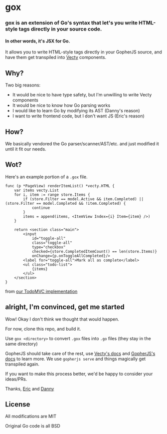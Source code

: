 # gox
### gox is an extension of Go's syntax that let's you write HTML-style tags directly in your source code.
#### In other words, it's JSX for Go.

It allows you to write HTML-style tags directly in your GopherJS source, and have them get transpiled into [Vecty](https://github.com/gopherjs/vecty) components.

## Why?
Two big reasons:
 - It would be nice to have type safety, but I'm unwilling to write Vecty components
 - It would be nice to know how Go parsing works
 - I would like to learn Go by modifying its AST (Danny's reason)
 - I want to write frontend code, but I don't want JS (Eric's reason)

## How?
We basically vendored the Go parser/scanner/AST/etc. and just modified it until it fit our needs.

## Wot?
Here's an example portion of a `.gox` file.
```
func (p *PageView) renderItemList() *vecty.HTML {
	var items vecty.List
	for i, item := range store.Items {
		if (store.Filter == model.Active && item.Completed) || (store.Filter == model.Completed && !item.Completed) {
			continue
		}
		items = append(items, <ItemView Index={i} Item={item} />)
	}

	return <section class="main">
		<input
			id="toggle-all"
			class="toggle-all"
			type="checkbox"
			checked={store.CompletedItemCount() == len(store.Items)}
			onChange={p.onToggleAllCompleted}/>
		<label for="toggle-all">Mark all as complete</label>
		<ul class="todo-list">
			{items}
		</ul>
	</section>
}
```
from [our TodoMVC implementation](https://github.com/8byt/gox/blob/master/examples/todomvc/components/pageview.gox)

## alright, I'm convinced, get me started
Wow! Okay I don't think we thought that would happen.

For now, clone this repo, and build it.

Use `gox <directory>` to convert `.gox` files into `.go` files (they stay in the same directory)

GopherJS should take care of the rest, use [Vecty's docs](https://github.com/gopherjs/vecty) and [GopherJS's docs](https://github.com/gopherjs/gopherjs) to learn more. We use `gopherjs serve` and things magically get transpiled again.

If you want to make this process better, we'd be happy to consider your ideas/PRs.

Thanks,
[Eric](https://github.com/HALtheWise) and [Danny](https://github.com/wolfd)

## License
All modifications are MIT

Original Go code is all BSD
